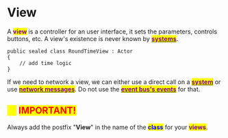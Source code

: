 # View

A <mark style="color:purple;">**view**</mark> is a controller for an user interface, it sets the parameters, controls buttons, etc. A view's existence is never known by [<mark style="color:purple;">**systems**</mark>](system.md).

```
public sealed class RoundTimeView : Actor 
{
    // add time logic
}
```

If we need to network a view, we can either use a direct call on a [<mark style="color:purple;">**system**</mark>](view.md#system) or use [<mark style="color:purple;">**network messages**</mark>](../../networking/fishnet-networking/network-message.md). Do not use the [<mark style="color:purple;">**event bus's events**</mark>](events/event-bus.md) for that.



## <mark style="color:yellow;">**⚠️**</mark> <mark style="color:red;">**IMPORTANT!**</mark>

Always add the postfix "**View**" in the name of the <mark style="color:blue;">**class**</mark> for your <mark style="color:purple;">**views**</mark>.

